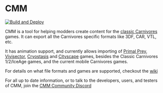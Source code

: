 # CMM

[![Build and Deploy](https://github.com/Game3DEE/cmm/actions/workflows/main.yml/badge.svg)](https://github.com/Game3DEE/cmm/actions/workflows/main.yml)

CMM is a tool for helping modders create content for the [classic Carnivores](https://carnivores.fandom.com/wiki/Carnivores_Wiki) games. It can export all the Carnivores specific formats like 3DF, CAR, VTL, etc.

It has animation support, and currently allows importing of [Primal Prey](https://carnivores.fandom.com/wiki/Primal_Prey), [Vivisector](https://carnivores.fandom.com/wiki/Vivisector:_Beast_Within), [Cryostasis](https://carnivores.fandom.com/wiki/Cryostasis:_Sleep_of_Reason) and [Cityscape](https://carnivores.fandom.com/wiki/Carnivores_Cityscape) games, besides the Classic Carnivores 1/2/IceAge games, and the current mobile Carnivores games.

For details on what file formats and games are supported, checkout the [wiki](https://github.com/Game3DEE/cmm/wiki/File-formats)

For all up to date information, or to talk to the developers, users, and testers of CMM, join the [CMM Community Discord](https://discord.gg/BAqascCx)
